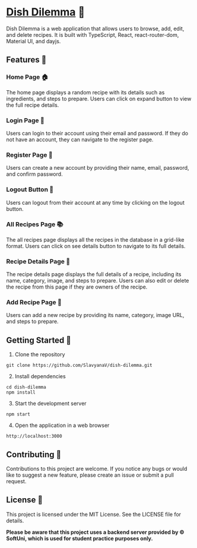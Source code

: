 # [Dish Dilemma](https://dish-dilemma.onrender.com/) 🍴

Dish Dilemma is a web application that allows users to browse, add, edit, and delete recipes. It is built with TypeScript, React, react-router-dom, Material UI, and dayjs.

## Features 🌟

### Home Page 🏠

The home page displays a random recipe with its details such as ingredients, and steps to prepare. Users can click on expand button to view the full recipe details.

### Login Page 🔑

Users can login to their account using their email and password. If they do not have an account, they can navigate to the register page.

### Register Page 📝

Users can create a new account by providing their name, email, password, and confirm password.

### Logout Button 🚪

Users can logout from their account at any time by clicking on the logout button.

### All Recipes Page 📚

The all recipes page displays all the recipes in the database in a grid-like format. Users can click on see details button to navigate to its full details.

### Recipe Details Page 📝

The recipe details page displays the full details of a recipe, including its name, category, image, and steps to prepare. Users can also edit or delete the recipe from this page if they are owners of the recipe.

### Add Recipe Page 📝

Users can add a new recipe by providing its name, category, image URL, and steps to prepare.

## Getting Started 🚀

1. Clone the repository

`git clone https://github.com/SlavyanaV/dish-dilemma.git`

2. Install dependencies

```
cd dish-dilemma
npm install
```

3. Start the development server

`npm start`

4. Open the application in a web browser

`http://localhost:3000`

## Contributing 💬

Contributions to this project are welcome. If you notice any bugs or would like to suggest a new feature, please create an issue or submit a pull request.

## License 📄

This project is licensed under the MIT License. See the LICENSE file for details.

**Please be aware that this project uses a backend server provided by © SoftUni, which is used for student practice purposes only.**
